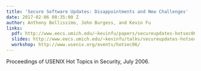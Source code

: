 ```yaml
---
title: 'Secure Software Updates: Disappointments and New Challenges'
date: 2017-02-06 08:35:00 Z
author: Anthony Bellissimo, John Burgess, and Kevin Fu
links:
  pdf: http://www.eecs.umich.edu/~kevinfu/papers/secureupdates-hotsec06.pdf
  slides: http://www.eecs.umich.edu/~kevinfu/talks/secureupdates-hotsec06-talk.pdf
  workshop: http://www.usenix.org/events/hotsec06/
---
```


Proceedings of USENIX Hot Topics in Security, July 2006.